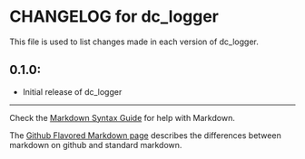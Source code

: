 # CHANGELOG for dc_logger

This file is used to list changes made in each version of dc_logger.

## 0.1.0:

* Initial release of dc_logger

- - -
Check the [Markdown Syntax Guide](http://daringfireball.net/projects/markdown/syntax) for help with Markdown.

The [Github Flavored Markdown page](http://github.github.com/github-flavored-markdown/) describes the differences between markdown on github and standard markdown.
